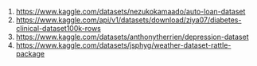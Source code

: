 1. https://www.kaggle.com/datasets/nezukokamaado/auto-loan-dataset
2. https://www.kaggle.com/api/v1/datasets/download/ziya07/diabetes-clinical-dataset100k-rows
3. https://www.kaggle.com/datasets/anthonytherrien/depression-dataset
4. https://www.kaggle.com/datasets/jsphyg/weather-dataset-rattle-package
